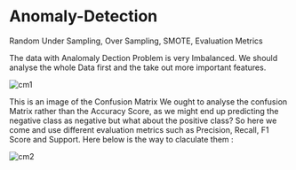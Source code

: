 # Anomaly-Detection
Random Under Sampling, Over Sampling, SMOTE, Evaluation Metrics

The data with Analomaly Dection Problem is very Imbalanced. We should analyse the whole Data first and the take out more important features.

![cm1](https://user-images.githubusercontent.com/32998362/50271649-5a98a900-045b-11e9-9e7b-5778e286e79b.png)

This is an image of the Confusion Matrix
We ought to analyse the confusion Matrix rather than the Accuracy Score, as we might end up predicting the negative class as negative but what about the positive class?
So here we come and use different evaluation metrics such as Precision, Recall, F1 Score and Support.
Here below is the way to claculate them : 

![cm2](https://user-images.githubusercontent.com/32998362/50271848-0cd07080-045c-11e9-9561-603a3030089e.png)



